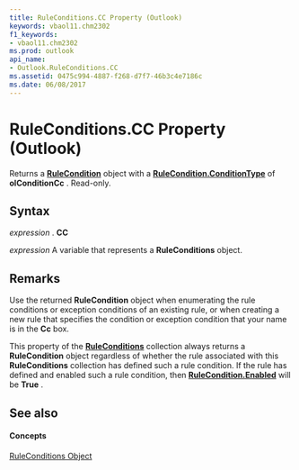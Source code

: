 ```yaml
---
title: RuleConditions.CC Property (Outlook)
keywords: vbaol11.chm2302
f1_keywords:
- vbaol11.chm2302
ms.prod: outlook
api_name:
- Outlook.RuleConditions.CC
ms.assetid: 0475c994-4887-f268-d7f7-46b3c4e7186c
ms.date: 06/08/2017
---
```



# RuleConditions.CC Property (Outlook)

Returns a **[RuleCondition](rulecondition-object-outlook.md)** object with a **[RuleCondition.ConditionType](rulecondition-conditiontype-property-outlook.md)** of **olConditionCc** . Read-only.


## Syntax

 _expression_ . **CC**

 _expression_ A variable that represents a **RuleConditions** object.


## Remarks

Use the returned **RuleCondition** object when enumerating the rule conditions or exception conditions of an existing rule, or when creating a new rule that specifies the condition or exception condition that your name is in the **Cc** box.

This property of the **[RuleConditions](ruleconditions-object-outlook.md)** collection always returns a **RuleCondition** object regardless of whether the rule associated with this **RuleConditions** collection has defined such a rule condition. If the rule has defined and enabled such a rule condition, then **[RuleCondition.Enabled](rulecondition-enabled-property-outlook.md)** will be **True** .


## See also


#### Concepts


[RuleConditions Object](ruleconditions-object-outlook.md)

